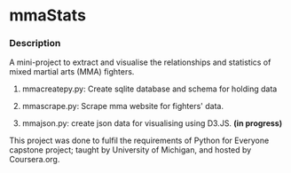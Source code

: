 # mmaStats

### Description

A mini-project to extract and visualise the relationships and statistics of mixed martial arts (MMA) fighters.

1) mmacreatepy.py: Create sqlite database and schema for holding data

2) mmascrape.py: Scrape mma website for fighters' data.

3) mmajson.py: create json data for visualising using D3.JS. __(in progress)__

This project was done to fulfil the requirements of Python for Everyone capstone project; taught by University of Michigan, and hosted by Coursera.org.
